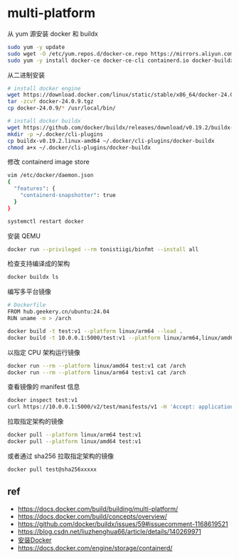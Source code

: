 # multi-platform

从 yum 源安装 docker 和 buildx

```sh
sudo yum -y update
sudo wget -O /etc/yum.repos.d/docker-ce.repo https://mirrors.aliyun.com/docker-ce/linux/rhel/docker-ce.repo
sudo yum -y install docker-ce docker-ce-cli containerd.io docker-buildx-plugin docker-compose-plugin
```

从二进制安装

```sh
# install docker engine
wget https://download.docker.com/linux/static/stable/x86_64/docker-24.0.9.tgz
tar -zcvf docker-24.0.9.tgz
cp docker-24.0.9/* /usr/local/bin/

# install docker buildx
wget https://github.com/docker/buildx/releases/download/v0.19.2/buildx-v0.19.2.linux-amd64
mkdir -p ~/.docker/cli-plugins
cp buildx-v0.19.2.linux-amd64 ~/.docker/cli-plugins/docker-buildx
chmod a+x ~/.docker/cli-plugins/docker-buildx
```

修改 containerd image store

```sh
vim /etc/docker/daemon.json
{
  "features": {
    "containerd-snapshotter": true
  }
}

systemctl restart docker
```

安装 QEMU

```sh
docker run --privileged --rm tonistiigi/binfmt --install all
```

检查支持编译成的架构

```sh
docker buildx ls
```

编写多平台镜像

```sh
# Dockerfile
FROM hub.geekery.cn/ubuntu:24.04
RUN uname -m > /arch

docker build -t test:v1 --platform linux/arm64 --load .
docker build -t 10.0.0.1:5000/test:v1 --platform linux/arm64,linux/amd64 --push .
```

以指定 CPU 架构运行镜像

```sh
docker run --rm --platform linux/amd64 test:v1 cat /arch
docker run --rm --platform linux/arm64 test:v1 cat /arch
```

查看镜像的 manifest 信息

```sh
docker inspect test:v1
curl https://10.0.0.1:5000/v2/test/manifests/v1 -H 'Accept: application/vnd.oci.image.index.v1+json'
```

拉取指定架构的镜像

```sh
docker pull --platform linux/arm64 test:v1
docker pull --platform linux/amd64 test:v1
```

或者通过 sha256 拉取指定架构的镜像

```sh
docker pull test@sha256xxxxx
```

## ref

- https://docs.docker.com/build/building/multi-platform/
- https://docs.docker.com/build/concepts/overview/
- https://github.com/docker/buildx/issues/59#issuecomment-1168619521
- https://blog.csdn.net/liuzhenghua66/article/details/140269971
- [安装Docker](https://help.aliyun.com/zh/ecs/use-cases/install-and-use-docker-on-a-linux-ecs-instance#82288e8d13cdt)
- https://docs.docker.com/engine/storage/containerd/
